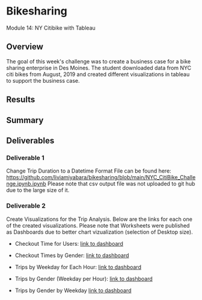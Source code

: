 # Bikesharing
Module 14: NY Citibike with Tableau

## Overview
The goal of this week's challenge was to create a business case for a bike sharing enterprise in Des Moines. The student downloaded data from NYC citi bikes from August, 2019 and created different visualizations in tableau to support the business case. 

## Results

## Summary

## Deliverables

### Deliverable 1
Change Trip Duration to a Datetime Format 
File can be found here: https://github.com/liviamiyabara/bikesharing/blob/main/NYC_CitiBike_Challenge.ipynb.ipynb
Please note that csv output file was not uploaded to git hub due to the large size of it.

### Deliverable 2
Create Visualizations for the Trip Analysis. 
Below are the links for each one of the created visualizations. Please note that Worksheets were published as Dashboards due to better chart vizualization (selection of Desktop size).

* Checkout Time for Users: [link to dashboard](https://public.tableau.com/profile/livia.miyabara#!/vizhome/Citibike_Checkouttimesforusers_2019_08/D_Checkouttimesforusers?publish=yes)

* Checkout Times by Gender: [link to dashboard](https://public.tableau.com/profile/livia.miyabara#!/vizhome/Citibike_Checkouttimesbygender_2019_08/D_Checkouttimesbygender?publish=yes)

* Trips by Weekday for Each Hour: [link to dashboard](https://public.tableau.com/profile/livia.miyabara#!/vizhome/Citibike_TrisbyWeekdayperHour_2019_08/D_TripsbyWeekdayperHour?publish=yes)

* Trips by Gender (Weekday per Hour): [link to dashboard](https://public.tableau.com/profile/livia.miyabara#!/vizhome/Citibike_TripsbyGenderWeekdayperHour_2019_08/D_TripsbyGenderWeekdayperHour?publish=yes)

* Trips by Gender by Weekday [link to dashboard](https://public.tableau.com/profile/livia.miyabara#!/vizhome/Citibike_UserTripsbyGenderbyWeekday_2019_08/D_UserTripsbyGenderbyWeekday?publish=yes)